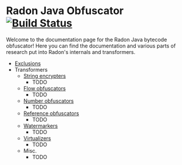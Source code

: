 # Radon Java Obfuscator [![Build Status](https://travis-ci.org/ItzSomebody/Radon.svg?branch=master)](https://travis-ci.org/ItzSomebody/Radon)

Welcome to the documentation page for the Radon Java bytecode obfuscator! Here you can find the documentation and
various parts of research put into Radon's internals and transformers.

* [Exclusions](exclusions.md)
* Transformers
    * [String encrypters](transformers/string_encryption.md)
        * TODO
    * [Flow obfuscators](transformers/flow_obfuscation.md)
        * TODO
    * [Number obfuscators](transformers/number_obfuscation.md)
        * TODO
    * [Reference obfuscators](transformers/reference_obfuscation.md)
        * TODO
    * [Watermarkers](transformers/watermarker.md)
        * TODO
    * [Virtualizers](transformers/virtualizer.md)
        * TODO
    * Misc.
        * TODO
